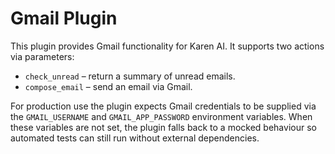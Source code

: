 # Gmail Plugin

This plugin provides Gmail functionality for Karen AI.
It supports two actions via parameters:

- `check_unread` – return a summary of unread emails.
- `compose_email` – send an email via Gmail.

For production use the plugin expects Gmail credentials to be supplied via the
``GMAIL_USERNAME`` and ``GMAIL_APP_PASSWORD`` environment variables. When these
variables are not set, the plugin falls back to a mocked behaviour so automated
tests can still run without external dependencies.
